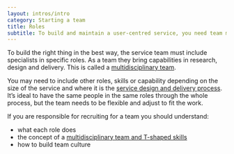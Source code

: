 ```yaml
---
layout: intros/intro
category: Starting a team
title: Roles
subtitle: To build and maintain a user-centred service, you need team members with a range of skills and who are open to collaborating.
---
```


To build the right thing in the best way, the service team must include specialists in specific  roles. As a team they bring capabilities in research, design and delivery. This is called a [multidisciplinary team](../multidisciplinary-team/).

You may need to include other roles, skills or capability depending on the size of the service and where it is the [service design and delivery process](../../service-design-delivery-process/). It’s ideal to have the same people in the same roles through the whole process, but the team needs to be flexible and adjust to fit the work.


If you are responsible for recruiting for a team you should understand:
- what each role does
- the concept of a [multidisciplinary team and T-shaped skills](../multidisciplinary-team/)
- how to build team culture
